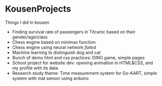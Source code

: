 # KousenProjects
Things I did in kousen
*  Finding survival rate of passengers in Titcanic based on their gender/age/class  
*  Chess engine based on minimax function  
*  Chess engine using neural network _failed_  
*  Machine learning to distinguish dog and cat
*  Bunch of demo html and css practices: DINO game, simple pages
*  School project for website dev: opening animation in HTML&CSS, and my profile with its data
*  Research study theme: Time measurement system for Go-KART, simple system with mat sensor using arduino
